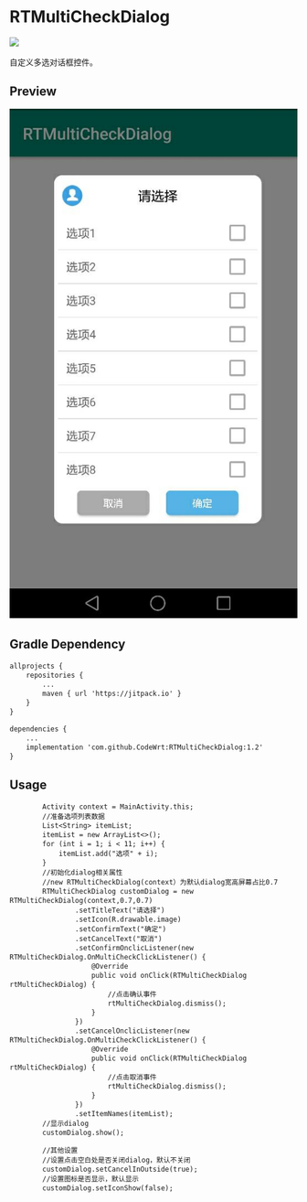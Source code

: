 # RTMultiCheckDialog
[![](https://jitpack.io/v/CodeWrt/RTMultiCheckDialog.svg)](https://jitpack.io/#CodeWrt/RTMultiCheckDialog)

自定义多选对话框控件。
## Preview
![image](https://github.com/CodeWrt/RTMultiCheckDialog/blob/master/images/dialog.jpg)
## Gradle Dependency
```
allprojects {
    repositories {
        ...
        maven { url 'https://jitpack.io' }
    }
}
```
```
dependencies {
    ...
    implementation 'com.github.CodeWrt:RTMultiCheckDialog:1.2'
}
```
## Usage
```
        Activity context = MainActivity.this;
        //准备选项列表数据
        List<String> itemList;
        itemList = new ArrayList<>();
        for (int i = 1; i < 11; i++) {
            itemList.add("选项" + i);
        }
        //初始化dialog相关属性
        //new RTMultiCheckDialog(context）为默认dialog宽高屏幕占比0.7
        RTMultiCheckDialog customDialog = new RTMultiCheckDialog(context,0.7,0.7)
                .setTitleText("请选择")
                .setIcon(R.drawable.image)
                .setConfirmText("确定")
                .setCancelText("取消")
                .setConfirmOnclicListener(new RTMultiCheckDialog.OnMultiCheckClickListener() {
                    @Override
                    public void onClick(RTMultiCheckDialog rtMultiCheckDialog) {
                        //点击确认事件
                        rtMultiCheckDialog.dismiss();
                    }
                })
                .setCancelOnclicListener(new RTMultiCheckDialog.OnMultiCheckClickListener() {
                    @Override
                    public void onClick(RTMultiCheckDialog rtMultiCheckDialog) {
                        //点击取消事件
                        rtMultiCheckDialog.dismiss();
                    }
                })
                .setItemNames(itemList);
        //显示dialog
        customDialog.show();
```
```
        //其他设置
        //设置点击空白处是否关闭dialog，默认不关闭
        customDialog.setCancelInOutside(true);
        //设置图标是否显示，默认显示
        customDialog.setIconShow(false);
```
